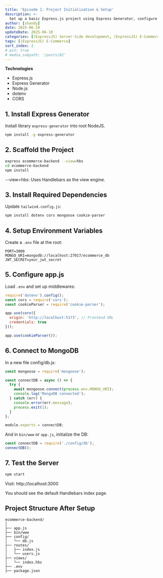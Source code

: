 ```yaml
---
title: 'Episode 1: Project Initialization & Setup'
description: >-
  Set up a basic Express.js project using Express Generator, configure environment, folder structure, and enable CORS for cross-origin requests.
author: [shandy]
date: 2025-06-10
updateDate: 2025-06-10
categories: [(ExpressJS) Server-Side development, (ExpressJS) E-Commerce]
tags: [(ExpressJS) E-Commerce]
sort_index: 2
# pin: true
# media_subpath: '/posts/02'
---
```


**Technologies**
- Express.js
- Express Generator
- Node.js
- dotenv
- CORS

## 1. Install Express Generator

Install library `express-generator` into root NodeJS.
``` bash
npm install -g express-generator
```

## 2. Scaffold the Project

```bash
express ecommerce-backend --view=hbs
cd ecommerce-backend
npm install
```

--view=hbs: Uses Handlebars as the view engine.

## 3. Install Required Dependencies
Update `tailwind.config.js`:

```bash
npm install dotenv cors mongoose cookie-parser
```
## 4. Setup Environment Variables
Create a `.env` file at the root:

```env
PORT=3000
MONGO_URI=mongodb://localhost:27017/ecommerce_db
JWT_SECRET=your_jwt_secret
```

## 5. Configure app.js
Load `.env` and set up middlewares:

```js
require('dotenv').config();
const cors = require('cors');
const cookieParser = require('cookie-parser');

app.use(cors({
  origin: 'http://localhost:5173', // Frontend URL
  credentials: true
}));

app.use(cookieParser());
```

## 6. Connect to MongoDB
In a new file config/db.js:
```js
const mongoose = require('mongoose');

const connectDB = async () => {
  try {
    await mongoose.connect(process.env.MONGO_URI);
    console.log('MongoDB connected');
  } catch (err) {
    console.error(err.message);
    process.exit(1);
  }
};

module.exports = connectDB;
```
And in `bin/www` or `app.js`, initialize the DB:

```js
const connectDB = require('./config/db');
connectDB();
```

## 7. Test the Server
```bash
npm start
```
Visit: http://localhost:3000

You should see the default Handlebars index page.

## Project Structure After Setup
```
ecommerce-backend/
│
├── app.js
├── bin/www
├── config/
│   └── db.js
├── routes/
│   ├── index.js
│   └── users.js
├── views/
│   └── index.hbs
├── .env
├── package.json
```